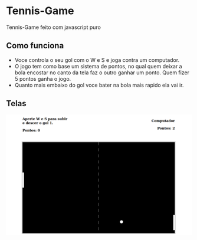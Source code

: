 # Tennis-Game
Tennis-Game feito com javascript puro

## Como funciona

 - Voce controla o seu gol com o W e S  e joga contra um computador.
 - O jogo tem como base um sistema de pontos, no qual quem deixar a bola encostar no canto da tela faz o outro ganhar um ponto. Quem fizer 5 pontos ganha o jogo.
 - Quanto mais embaixo do gol voce bater na bola mais rapido ela vai ir.

 ## Telas

  <img src="./github/telaTennisGame.png"></img>
 
